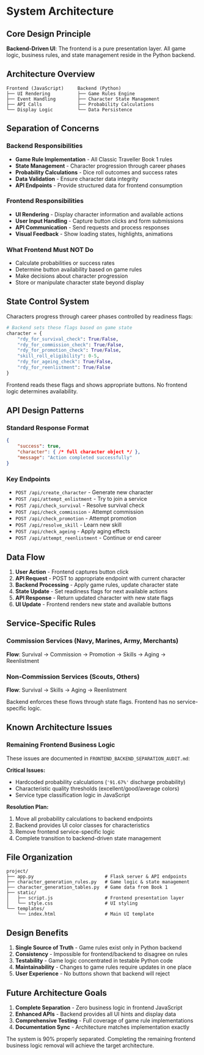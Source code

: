 # System Architecture

## Core Design Principle

**Backend-Driven UI**: The frontend is a pure presentation layer. All game logic, business rules, and state management reside in the Python backend.

## Architecture Overview

```
Frontend (JavaScript)     Backend (Python)
├── UI Rendering          ├── Game Rules Engine
├── Event Handling        ├── Character State Management
├── API Calls             ├── Probability Calculations
└── Display Logic         └── Data Persistence
```

## Separation of Concerns

### Backend Responsibilities
- **Game Rule Implementation** - All Classic Traveller Book 1 rules
- **State Management** - Character progression through career phases
- **Probability Calculations** - Dice roll outcomes and success rates
- **Data Validation** - Ensure character data integrity
- **API Endpoints** - Provide structured data for frontend consumption

### Frontend Responsibilities  
- **UI Rendering** - Display character information and available actions
- **User Input Handling** - Capture button clicks and form submissions
- **API Communication** - Send requests and process responses
- **Visual Feedback** - Show loading states, highlights, animations

### What Frontend Must NOT Do
- Calculate probabilities or success rates
- Determine button availability based on game rules
- Make decisions about character progression
- Store or manipulate character state beyond display

## State Control System

Characters progress through career phases controlled by readiness flags:

```python
# Backend sets these flags based on game state
character = {
    "rdy_for_survival_check": True/False,
    "rdy_for_commission_check": True/False, 
    "rdy_for_promotion_check": True/False,
    "skill_roll_eligibility": 0-5,
    "rdy_for_ageing_check": True/False,
    "rdy_for_reenlistment": True/False
}
```

Frontend reads these flags and shows appropriate buttons. No frontend logic determines availability.

## API Design Patterns

### Standard Response Format
```json
{
    "success": true,
    "character": { /* full character object */ },
    "message": "Action completed successfully"
}
```

### Key Endpoints
- `POST /api/create_character` - Generate new character
- `POST /api/attempt_enlistment` - Try to join a service
- `POST /api/check_survival` - Resolve survival check
- `POST /api/check_commission` - Attempt commission
- `POST /api/check_promotion` - Attempt promotion
- `POST /api/resolve_skill` - Learn new skill
- `POST /api/check_ageing` - Apply aging effects
- `POST /api/attempt_reenlistment` - Continue or end career

## Data Flow

1. **User Action** - Frontend captures button click
2. **API Request** - POST to appropriate endpoint with current character
3. **Backend Processing** - Apply game rules, update character state
4. **State Update** - Set readiness flags for next available actions
5. **API Response** - Return updated character with new state flags
6. **UI Update** - Frontend renders new state and available buttons

## Service-Specific Rules

### Commission Services (Navy, Marines, Army, Merchants)
**Flow**: Survival → Commission → Promotion → Skills → Aging → Reenlistment

### Non-Commission Services (Scouts, Others)  
**Flow**: Survival → Skills → Aging → Reenlistment

Backend enforces these flows through state flags. Frontend has no service-specific logic.

## Known Architecture Issues

### Remaining Frontend Business Logic
These issues are documented in `FRONTEND_BACKEND_SEPARATION_AUDIT.md`:

**Critical Issues:**
- Hardcoded probability calculations (`'91.67%'` discharge probability)
- Characteristic quality thresholds (excellent/good/average colors)
- Service type classification logic in JavaScript

**Resolution Plan:**
1. Move all probability calculations to backend endpoints
2. Backend provides UI color classes for characteristics  
3. Remove frontend service-specific logic
4. Complete transition to backend-driven state management

## File Organization

```
project/
├── app.py                          # Flask server & API endpoints
├── character_generation_rules.py   # Game logic & state management
├── character_generation_tables.py  # Game data from Book 1
├── static/
│   ├── script.js                   # Frontend presentation layer
│   └── style.css                   # UI styling
└── templates/
    └── index.html                  # Main UI template
```

## Design Benefits

1. **Single Source of Truth** - Game rules exist only in Python backend
2. **Consistency** - Impossible for frontend/backend to disagree on rules
3. **Testability** - Game logic concentrated in testable Python code
4. **Maintainability** - Changes to game rules require updates in one place
5. **User Experience** - No buttons shown that backend will reject

## Future Architecture Goals

1. **Complete Separation** - Zero business logic in frontend JavaScript
2. **Enhanced APIs** - Backend provides all UI hints and display data
3. **Comprehensive Testing** - Full coverage of game rule implementations
4. **Documentation Sync** - Architecture matches implementation exactly

The system is 90% properly separated. Completing the remaining frontend business logic removal will achieve the target architecture.